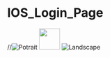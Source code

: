 # IOS_Login_Page

//![Potrait](https://user-images.githubusercontent.com/77487432/106153387-7fb48580-61a4-11eb-95f7-46270c1a0d1e.PNG)
<img src="https://user-images.githubusercontent.com/77487432/106153387-7fb48580-61a4-11eb-95f7-46270c1a0d1e.PNG" width="48">
![Landscape](https://user-images.githubusercontent.com/77487432/106153539-a96dac80-61a4-11eb-8259-b261963fe98d.PNG)
